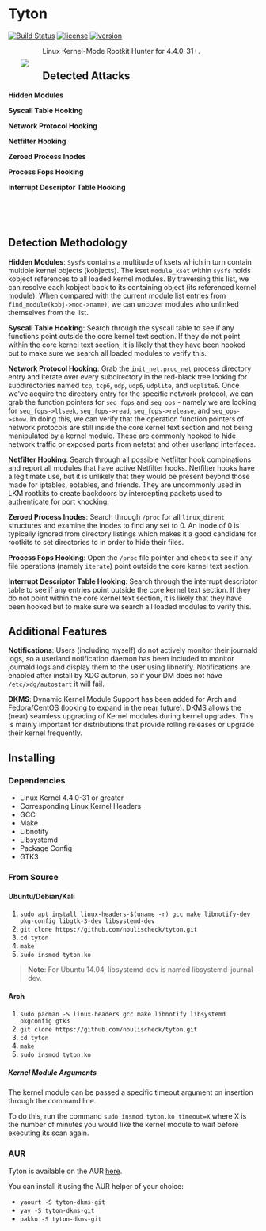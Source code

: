 # Tyton

[![Build Status](https://travis-ci.com/nbulischeck/tyton.svg?branch=master)](https://travis-ci.com/nbulischeck/tyton)
[![license](https://img.shields.io/badge/license-GPL-brightgreen.svg)](https://github.com/nbulischeck/tyton/blob/master/LICENSE)
[![version](https://img.shields.io/badge/linux-4.4.0.31+-blue.svg?style=flat)](https://github.com/nbulischeck/tyton)

<img align="left" src="https://i.imgur.com/enDjxat.jpg" style="padding: 25px">

Linux Kernel-Mode Rootkit Hunter for 4.4.0-31+.

## Detected Attacks

**Hidden Modules**

**Syscall Table Hooking**
  
**Network Protocol Hooking**

**Netfilter Hooking**

**Zeroed Process Inodes**

**Process Fops Hooking**

**Interrupt Descriptor Table Hooking**

&nbsp;

&nbsp;

## Detection Methodology

**Hidden Modules**: `Sysfs` contains a multitude of ksets which in turn contain multiple kernel objects (kobjects). The kset `module_kset` within `sysfs` holds kobject references to all loaded kernel modules. By traversing this list, we can resolve each kobject back to its containing object (its referenced kernel module). When compared with the current module list entries from `find_module(kobj->mod->name)`, we can uncover modules who unlinked themselves from the list.

**Syscall Table Hooking**: Search through the syscall table to see if any functions point outside the core kernel text section. If they do not point within the core kernel text section, it is likely that they have been hooked but to make sure we search all loaded modules to verify this.

**Network Protocol Hooking**: Grab the `init_net.proc_net` process directory entry and iterate over every subdirectory in the red-black tree looking for subdirectories named `tcp`, `tcp6`, `udp`, `udp6`, `udplite`, and `udplite6`. Once we've acquire the directory entry for the specific network protocol, we can grab the function pointers for `seq_fops` and `seq_ops` - namely we are looking for `seq_fops->llseek`, `seq_fops->read`, `seq_fops->release`, and `seq_ops->show`. In doing this, we can verify that the operation function pointers of network protocols are still inside the core kernel text section and not being manipulated by a kernel module. These are commonly hooked to hide network traffic or exposed ports from netstat and other userland interfaces.

**Netfilter Hooking**: Search through all possible Netfilter hook combinations and report all modules that have active Netfilter hooks. Netfilter hooks have a legitimate use, but it is unlikely that they would be present beyond those made for iptables, ebtables, and friends. They are uncommonly used in LKM rootkits to create backdoors by intercepting packets used to authenticate for port knocking.

**Zeroed Process Inodes**: Search through `/proc` for all `linux_dirent` structures and examine the inodes to find any set to 0. An inode of 0 is typically ignored from directory listings which makes it a good candidate for rootkits to set directories to in order to hide their files.

**Process Fops Hooking**: Open the `/proc` file pointer and check to see if any file operations (namely `iterate`) point outside the core kernel text section.

**Interrupt Descriptor Table Hooking**: Search through the interrupt descriptor table to see if any entries point outside the core kernel text section. If they do not point within the core kernel text section, it is likely that they have been hooked but to make sure we search all loaded modules to verify this.

## Additional Features

**Notifications**: Users (including myself) do not actively monitor their journald logs, so a userland notification daemon has been included to monitor journald logs and display them to the user using libnotify. Notifications are enabled after install by XDG autorun, so if your DM does not have `/etc/xdg/autostart` it will fail.

**DKMS**: Dynamic Kernel Module Support has been added for Arch and Fedora/CentOS (looking to expand in the near future). DKMS allows the (near) seamless upgrading of Kernel modules during kernel upgrades. This is mainly important for distributions that provide rolling releases or upgrade their kernel frequently.

## Installing

### Dependencies

* Linux Kernel 4.4.0-31 or greater
* Corresponding Linux Kernel Headers
* GCC
* Make
* Libnotify
* Libsystemd
* Package Config
* GTK3

### From Source

#### Ubuntu/Debian/Kali

1. `sudo apt install linux-headers-$(uname -r) gcc make libnotify-dev pkg-config libgtk-3-dev libsystemd-dev`
2. `git clone https://github.com/nbulischeck/tyton.git`
3. `cd tyton`
4. `make`
5. `sudo insmod tyton.ko`

> **Note**: For Ubuntu 14.04, libsystemd-dev is named libsystemd-journal-dev.

#### Arch

1. `sudo pacman -S linux-headers gcc make libnotify libsystemd pkgconfig gtk3`
2. `git clone https://github.com/nbulischeck/tyton.git`
3. `cd tyton`
4. `make`
5. `sudo insmod tyton.ko`

##### Kernel Module Arguments

The kernel module can be passed a specific timeout argument on insertion through the command line.

To do this, run the command `sudo insmod tyton.ko timeout=X` where X is the number of minutes you would like the kernel module to wait before executing its scan again.

### AUR

Tyton is available on the AUR [here](https://aur.archlinux.org/packages/tyton-dkms-git/).

You can install it using the AUR helper of your choice:

* `yaourt -S tyton-dkms-git`
* `yay -S tyton-dkms-git`
* `pakku -S tyton-dkms-git`
